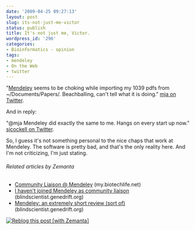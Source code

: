 ```yaml
---
date: '2009-04-25 09:27:13'
layout: post
slug: its-not-just-me-victor
status: publish
title: It's not just me, Victor.
wordpress_id: '296'
categories:
- Bioinformatics - opinion
tags:
- mendeley
- On the Web
- twitter
---
```


"[Mendeley](http://en.wikipedia.org/wiki/Mendeley) seems to be choking while importing my 1039 pdfs from ~/Documents/Papers/. Beachballing, can't tell what it is doing." [mja on Twitter](http://twitter.com/mja/status/1612595721).

And in reply:

"@mja Mendeley did exactly the same to me. Hangs on every start up now." [sjcockell on Twitter](http://twitter.com/sjcockell/status/1612725193).


So, I guess it's not something personal to the nice chaps that work at Mendeley. The software is pretty bad, and that's the only reality here. And I'm not criticizing, I'm just stating.







###### Related articles by Zemanta

  * [Community Liaison @ Mendeley](http://my.biotechlife.net/2009/03/04/community-liaison-mendeley/) (my.biotechlife.net)
  * [I haven't joined Mendeley as community liaison](http://blindscientist.genedrift.org/2009/03/18/i-havent-joined-mendeley-as-community-liaison/) (blindscientist.genedrift.org)
  * [ Mendeley: an extremely short review (sort of) ](http://blindscientist.genedrift.org/2009/04/03/mendeley-an-extremely-short-review-sort-of/) (blindscientist.genedrift.org)




[![Reblog this post [with Zemanta]](http://img.zemanta.com/reblog_a.png?x-id=7352cb9c-7ac1-4a61-800e-55eec6897904)](http://reblog.zemanta.com/zemified/7352cb9c-7ac1-4a61-800e-55eec6897904/)
